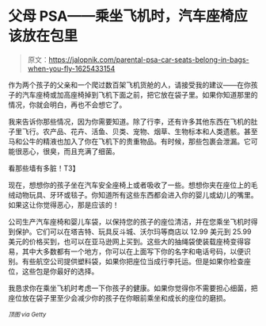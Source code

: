 # 父母 PSA——乘坐飞机时，汽车座椅应该放在包里

> 原文：<https://jalopnik.com/parental-psa-car-seats-belong-in-bags-when-you-fly-1625433154>

作为两个孩子的父亲和一个爬过数百架飞机货舱的人，请接受我的建议——在你孩子的汽车座椅或加高座椅掉到飞机下面之前，把它放在袋子里。如果你知道那里的情况，你就会明白，再也不会想它了。



我来告诉你那些情况，因为你需要知道。除了行李，还有许多其他东西在飞机的肚子里飞行。农产品、花卉、活鱼、贝类、宠物、烟草、生物标本和人类遗骸。甚至马和公牛的精液也加入了你在飞机下的贵重物品。有时候，那些包裹会泄漏。它可能很恶心，很臭，而且充满了细菌。

看那些墙有多脏！T3】

现在，想想你的孩子坐在汽车安全座椅上或者吸收了一些。想想你夹在座位上的毛绒动物玩具、牙环或毯子。你知道所有这些东西都会进入你的婴儿或幼儿的嘴里。如果这让你觉得恶心，那是应该的！

公司生产汽车座椅和婴儿车袋，以保持您的孩子的座位清洁，并在您乘坐飞机时得到保护。它们可以在塔吉特、玩具反斗城、沃尔玛等商店以 12.99 美元到 25.99 美元的价格买到，也可以在亚马逊网上买到。这些大的抽绳袋使装载座椅变得容易，其中大多数都有一个地方，你可以在上面写下你的名字和电话号码，以便识别。有些航空公司提供塑料袋，如果你把座位当成行李托运。但是如果你检查座位，这些包是你最好的选择。

我恳求你在乘坐飞机时考虑一下你孩子的健康。如果你觉得你不需要担心细菌，把座位放在袋子里至少会减少你的孩子在你眼前乘坐和成长的座位的磨损。

<small>*顶图 via Getty*</small>